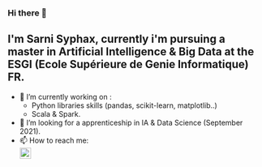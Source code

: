### Hi there 👋

## I'm Sarni Syphax, currently i'm pursuing a master in Artificial Intelligence & Big Data at the ESGI (Ecole Supérieure de Genie Informatique) FR.
- 🔭 I’m currently working on : 
  - Python libraries skills (pandas, scikit-learn, matplotlib..)
  - Scala & Spark.
- 👯 I’m looking for a apprenticeship in IA & Data Science (September 2021).
- 📫 How to reach me: <br/>
  [<img align="left" alt="codeSTACKr | LinkedIn" width="22px" src="https://cdn.jsdelivr.net/npm/simple-icons@v3/icons/linkedin.svg" />][linkedin]



[linkedin]: https://www.linkedin.com/in/syphax-sarni-597a71202/
